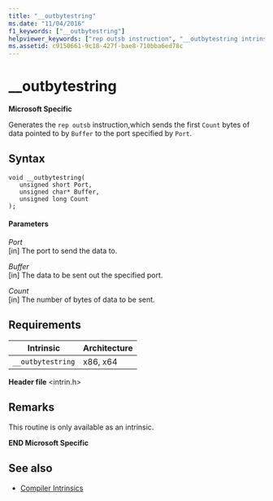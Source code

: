 ```yaml
---
title: "__outbytestring"
ms.date: "11/04/2016"
f1_keywords: ["__outbytestring"]
helpviewer_keywords: ["rep outsb instruction", "__outbytestring intrinsic", "outsb instruction"]
ms.assetid: c9150661-9c18-427f-bae8-710bba6ed78c
---
```

# __outbytestring

**Microsoft Specific**

Generates the `rep outsb` instruction,which sends the first `Count` bytes of data pointed to by `Buffer` to the port specified by `Port`.

## Syntax

```
void __outbytestring(
   unsigned short Port,
   unsigned char* Buffer,
   unsigned long Count
);
```

#### Parameters

*Port*<br/>
[in] The port to send the data to.

*Buffer*<br/>
[in] The data to be sent out the specified port.

*Count*<br/>
[in] The number of bytes of data to be sent.

## Requirements

|Intrinsic|Architecture|
|---------------|------------------|
|`__outbytestring`|x86, x64|

**Header file** \<intrin.h>

## Remarks

This routine is only available as an intrinsic.

**END Microsoft Specific**

## See also

- [Compiler Intrinsics](../intrinsics/compiler-intrinsics.md)
